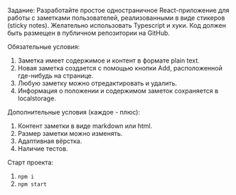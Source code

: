 Задание: Разработайте простое одностраничное React-приложение для работы с заметками пользователей,
реализованными в виде стикеров (sticky notes). Желательно использовать Typescript и хуки. Код должен
быть размещен в публичном репозитории на GitHub.

Обязательные условия:

1. Заметка имеет содержимое и контент в формате plain text.
2. Новая заметка создается с помощью кнопки Add, расположенной где-нибудь на странице.
3. Любую заметку можно отредактировать и удалить.
4. Информация о положении и содержимом заметок сохраняется в localstorage.

Дополнительные условия (каждое - плюс):

1. Контент заметки в виде markdown или html.
2. Размер заметки можно изменять.
3. Адаптивная вёрстка.
4. Наличие тестов.

Старт проекта:

1. `npm i`
2. `npm start`
